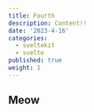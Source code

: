 ```yaml
---
title: Fourth
description: Content!!
date: '2023-4-16'
categories:
  - sveltekit
  - svelte
published: true
weight: 1
---
```


## Meow